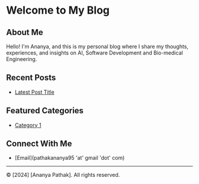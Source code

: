 # Welcome to My Blog

## About Me

Hello! I'm Ananya, and this is my personal blog where I share my thoughts, experiences, and insights on AI, Software Development and Bio-medical Engineering.

## Recent Posts

- [Latest Post Title](link-to-post)

## Featured Categories

- [Category 1](link-to-category)

## Connect With Me

- [Email](pathakananya95 'at' gmail 'dot' com)

---

© [2024] [Ananya Pathak]. All rights reserved.
